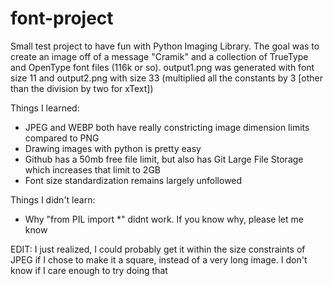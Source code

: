 # font-project
 
Small test project to have fun with Python Imaging Library. The goal was to create an image off of a message "Cramik" and a collection of TrueType and OpenType font files (116k or so). output1.png was generated with font size 11 and output2.png with size 33 (multiplied all the constants by 3 [other than the division by two for xText])

Things I learned:
- JPEG and WEBP both have really constricting image dimension limits compared to PNG
- Drawing images with python is pretty easy
- Github has a 50mb free file limit, but also has Git Large File Storage which increases that limit to 2GB
- Font size standardization remains largely unfollowed

Things I didn't learn:
- Why "from PIL import *" didnt work. If you know why, please let me know


EDIT:
I just realized, I could probably get it within the size constraints of JPEG if I chose to make it a square, instead of a very long image. I don't know if I care enough to try doing that
